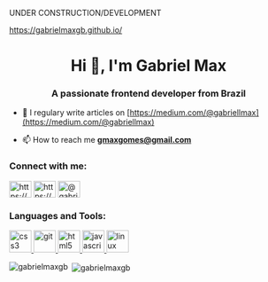 UNDER CONSTRUCTION/DEVELOPMENT


https://gabrielmaxgb.github.io/


<h1 align="center">Hi 👋, I'm Gabriel Max</h1>
<h3 align="center">A passionate frontend developer from Brazil</h3>

- 📝 I regulary write articles on [https://medium.com/@gabriellmax](https://medium.com/@gabriellmax)

- 📫 How to reach me **gmaxgomes@gmail.com**

<h3 align="left">Connect with me:</h3>
<p align="left">
<a href="https://linkedin.com/in/https://www.linkedin.com/in/gabriel-max-dev/" target="blank"><img align="center" src="https://cdn.jsdelivr.net/npm/simple-icons@3.0.1/icons/linkedin.svg" alt="https://www.linkedin.com/in/gabriel-max-dev/" height="30" width="40" /></a>
<a href="https://fb.com/https://www.facebook.com/gabriel.max.921/" target="blank"><img align="center" src="https://cdn.jsdelivr.net/npm/simple-icons@3.0.1/icons/facebook.svg" alt="https://www.facebook.com/gabriel.max.921/" height="30" width="40" /></a>
<a href="https://medium.com/@gabriellmax" target="blank"><img align="center" src="https://cdn.jsdelivr.net/npm/simple-icons@3.0.1/icons/medium.svg" alt="@gabriellmax" height="30" width="40" /></a>
</p>

<h3 align="left">Languages and Tools:</h3>
<p align="left"> <a href="https://www.w3schools.com/css/" target="_blank"> <img src="https://devicons.github.io/devicon/devicon.git/icons/css3/css3-original-wordmark.svg" alt="css3" width="40" height="40"/> </a> <a href="https://git-scm.com/" target="_blank"> <img src="https://www.vectorlogo.zone/logos/git-scm/git-scm-icon.svg" alt="git" width="40" height="40"/> </a> <a href="https://www.w3.org/html/" target="_blank"> <img src="https://devicons.github.io/devicon/devicon.git/icons/html5/html5-original-wordmark.svg" alt="html5" width="40" height="40"/> </a> <a href="https://developer.mozilla.org/en-US/docs/Web/JavaScript" target="_blank"> <img src="https://devicons.github.io/devicon/devicon.git/icons/javascript/javascript-original.svg" alt="javascript" width="40" height="40"/> </a> <a href="https://www.linux.org/" target="_blank"> <img src="https://devicons.github.io/devicon/devicon.git/icons/linux/linux-original.svg" alt="linux" width="40" height="40"/> </a> </p>

<p><img align="left" src="https://github-readme-stats.vercel.app/api/top-langs?username=gabrielmaxgb&show_icons=true&locale=en&layout=compact" alt="gabrielmaxgb" /></p>

<p>&nbsp;<img align="center" src="https://github-readme-stats.vercel.app/api?username=gabrielmaxgb&show_icons=true&locale=en" alt="gabrielmaxgb" /></p>

